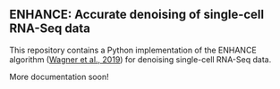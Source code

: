 ## ENHANCE: Accurate denoising of single-cell RNA-Seq data

This repository contains a Python implementation of the ENHANCE algorithm ([Wagner et al., 2019](https://www.biorxiv.org/content/10.1101/655365v1)) for denoising single-cell RNA-Seq data.

More documentation soon!
